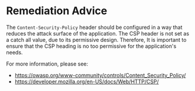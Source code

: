 # Remediation Advice

The `Content-Security-Policy` header should be configured in a way that reduces the attack surface of the application. The CSP header is not set as a catch all value, due to its permissive design. Therefore, It is important to ensure that the CSP heading is no too permissive for the application's needs.

For more information, please see:

- <https://owasp.org/www-community/controls/Content_Security_Policy/>
- <https://developer.mozilla.org/en-US/docs/Web/HTTP/CSP/>

